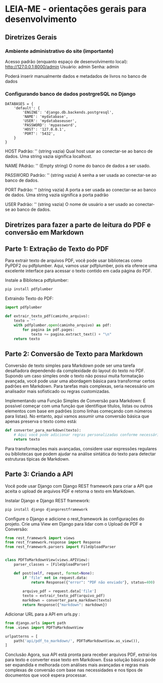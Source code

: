 # LEIA-ME - orientações gerais para desenvolvimento

## Diretrizes Gerais
### Ambiente administrativo do site (importante)
Acesso padrão (enquanto espaço de desenvolvimento local): http://127.0.0.1:8000/admin
Usuário: admin
Senha: admin

Poderá inserir manualmente dados e metadados de livros no banco de dados

### Configurando banco de dados postrgreSQL no Django
```
DATABASES = {
    'default': {
        'ENGINE': 'django.db.backends.postgresql',
        'NAME': 'mydatabase',
        'USER': 'mydatabaseuser',
        'PASSWORD': 'mypassword',
        'HOST': '127.0.0.1',
        'PORT': '5432',
    }
}
```
HOST
Padrão: '' (string vazia)
Qual host usar ao conectar-se ao banco de dados. Uma string vazia significa localhost.

NAME
PAdrão: '' (Empty string)
O nome do banco de dados a ser usado.

PASSWORD
Padrão: '' (string vazia)
A senha a ser usada ao conectar-se ao banco de dados.

PORT
Padrão: '' (string vazia)
A porta a ser usada ao conectar-se ao banco de dados. Uma string vazia significa a porta padrão

USER
Padrão: '' (string vazia)
O nome de usuário a ser usado ao conectar-se ao banco de dados.

## Diretrizes para fazer a parte de leitura do PDF e conversão em Markdown

## Parte 1: Extração de Texto do PDF
Para extrair texto de arquivos PDF, você pode usar bibliotecas como PyPDF2 ou pdfplumber. Aqui, vamos usar pdfplumber, pois ela oferece uma excelente interface para acessar o texto contido em cada página do PDF.

Instale a Biblioteca pdfplumber:
```bash
pip install pdfplumber
```
Extraindo Texto do PDF:
```python
import pdfplumber

def extrair_texto_pdf(caminho_arquivo):
    texto = ""
    with pdfplumber.open(caminho_arquivo) as pdf:
        for pagina in pdf.pages:
            texto += pagina.extract_text() + "\n"
    return texto
```
## Parte 2: Conversão de Texto para Markdown
Conversão de texto simples para Markdown pode ser uma tarefa desafiadora dependendo da complexidade do layout do texto no PDF. Supondo um caso simples onde o texto não possui muita formatação avançada, você pode usar uma abordagem básica para transformar certos padrões em Markdown. Para tarefas mais complexas, seria necessário um analisador mais sofisticado ou regras customizadas.

Implementando uma Função Simples de Conversão para Markdown:
É possível começar com uma função que identifique títulos, listas ou outros elementos com base em padrões (como linhas começando com números para listas). No entanto, aqui vamos assumir uma conversão básica que apenas preserva o texto como está:
```python
def converter_para_markdown(texto):
    # Aqui você pode adicionar regras personalizadas conforme necessário
    return texto
```
Para transformações mais avançadas, considere usar expressões regulares ou bibliotecas que podem ajudar na análise sintática do texto para detectar estruturas típicas de Markdown.
## Parte 3: Criando a API
Você pode usar Django com Django REST framework para criar a API que aceita o upload de arquivos PDF e retorna o texto em Markdown.

Instalar Django e Django REST framework:

``` bash
pip install django djangorestframework
```
Configure o Django e adicione o rest_framework às configurações do projeto.
Crie uma View em Django para lidar com o Upload de PDF e Conversão:
```python
from rest_framework import views
from rest_framework.response import Response
from rest_framework.parsers import FileUploadParser


class PDFToMarkdownView(views.APIView):
    parser_classes = [FileUploadParser]

    def post(self, request, format=None):
        if 'file' not in request.data:
            return Response({"error": "PDF não enviado"}, status=400)
        
        arquivo_pdf = request.data['file']
        texto = extrair_texto_pdf(arquivo_pdf)
        markdown = converter_para_markdown(texto)
        return Response({"markdown": markdown})
```        
Adicionar URL para a API em urls.py :
```python
from django.urls import path
from .views import PDFToMarkdownView

urlpatterns = [
    path('api/pdf_to_markdown/', PDFToMarkdownView.as_view()),
]
```
Conclusão
Agora, sua API está pronta para receber arquivos PDF, extraí-los para texto e converter esse texto em Markdown. Essa solução básica pode ser expandida e melhorada com análises mais avançadas e regras mais complexas de conversão com base nas necessidades e nos tipos de documentos que você espera processar.